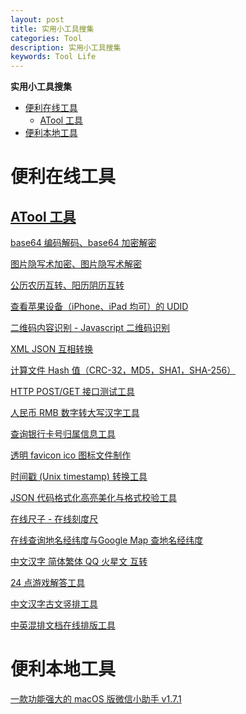 ```yaml
---
layout: post
title: 实用小工具搜集
categories: Tool
description: 实用小工具搜集
keywords: Tool Life
---
```


<!-- START doctoc generated TOC please keep comment here to allow auto update -->
<!-- DON'T EDIT THIS SECTION, INSTEAD RE-RUN doctoc TO UPDATE -->
**实用小工具搜集**

- [便利在线工具](#%E4%BE%BF%E5%88%A9%E5%9C%A8%E7%BA%BF%E5%B7%A5%E5%85%B7)
    - [ATool 工具](#atool-%E5%B7%A5%E5%85%B7)
- [便利本地工具](#%E4%BE%BF%E5%88%A9%E6%9C%AC%E5%9C%B0%E5%B7%A5%E5%85%B7)

<!-- END doctoc generated TOC please keep comment here to allow auto update -->


# 便利在线工具
## [ATool 工具](http://www.atool.org/)
[base64 编码解码、base64 加密解密](http://www.atool.org/base64.php)

[图片隐写术加密、图片隐写术解密](http://www.atool.org/steganography.php)

[公历农历互转、阳历阴历互转](http://www.atool.org/lunar-date.php)

[查看苹果设备（iPhone、iPad 均可）的 UDID](http://www.atool.org/UDID.php)

[二维码内容识别 - Javascript 二维码识别](http://www.atool.org/qrcode-scan.php)

[XML JSON 互相转换](http://www.atool.org/xml_json.php)

[计算文件 Hash 值（CRC-32，MD5，SHA1，SHA-256）](http://www.atool.org/file_hash.php)

[HTTP POST/GET 接口测试工具](http://www.atool.org/httptest.php)

[人民币 RMB 数字转大写汉字工具](http://www.atool.org/rmbdx.php)

[查询银行卡号归属信息工具](http://www.atool.org/bank.php)

[透明 favicon ico 图标文件制作](http://www.atool.org/ico.php)

[时间戳 (Unix timestamp) 转换工具](http://www.atool.org/timestamp.php)

[JSON 代码格式化高亮美化与格式校验工具](http://www.atool.org/jsonformat.php)

[在线尺子 - 在线刻度尺](http://www.atool.org/ruler.php)

[在线查询地名经纬度与Google Map 查地名经纬度](http://www.atool.org/area2location.php)

[中文汉字 简体繁体 QQ 火星文 互转](http://www.atool.org/jianti_fanti.php)

[24 点游戏解答工具](http://www.atool.org/24point.php)

[中文汉字古文竖排工具](http://www.atool.org/chinesevertical.php)

[中英混排文档在线排版工具](https://cyc2018.github.io/Text-Typesetting/)

# 便利本地工具
[一款功能强大的 macOS 版微信小助手 v1.7.1](https://github.com/TKkk-iOSer/WeChatPlugin-MacOS)